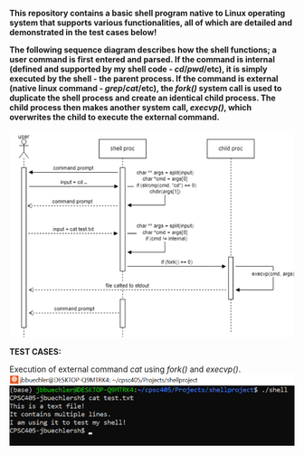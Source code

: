 **This repository contains a basic shell program native to Linux operating system
that supports various functionalities, all of which are detailed and demonstrated
in the test cases below!**

**The following sequence diagram describes how the shell functions; a user command is 
first entered and parsed. If the command is internal (defined and supported
by my shell code - *cd*/*pwd*/etc), it is simply executed by the shell - the parent process. 
If the command is external (native linux command - *grep*/*cat*/etc), the *fork()* system
call is used to duplicate the shell process and create an identical child process. The child
process then makes another system call, *execvp()*, which overwrites the child to execute
the external command.**

![img1](./images/LLdiag.drawio.png)

**TEST CASES:**

Execution of external command *cat* using *fork()* and *execvp()*.
![img1](./images/forkandexec.png)

